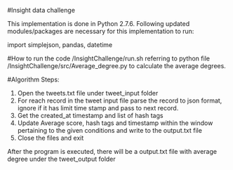 #Insight data challenge

This implementation is done in Python 2.7.6. Following updated modules/packages are necessary for this implementation to run:

import simplejson, pandas, datetime

#How to run the code
/InsightChallenge/run.sh referring to python file /InsightChallenge/src/Average_degree.py to calculate the average degrees. 

#Algorithm Steps:
1. Open the tweets.txt file under tweet_input folder 
2. For reach record in the tweet input file parse the record to json format, ignore if it has limit time stamp and pass to next record. 
3. Get the created_at timestamp and list of hash tags 
4. Update Average score, hash tags and timestamp within the window pertaining to the given conditions and write to the output.txt file
5. Close the files and exit

After the program is executed, there will be a output.txt file with average degree under the tweet_output folder
